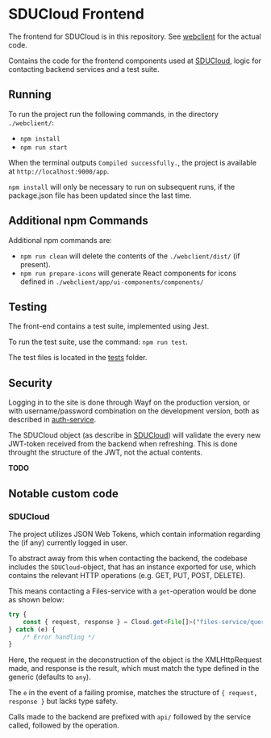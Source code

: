 # SDUCloud Frontend

The frontend for SDUCloud is in this repository. See [webclient](./webclient)
for the actual code.

Contains the code for the frontend components used at [SDUCloud](https://cloud.sdu.dk/), logic for contacting backend services and a test suite.

## Running

To run the project run the following commands, in the directory `./webclient/`:

- `npm install`
- `npm run start`

When the terminal outputs `Compiled successfully.`, the project is available at `http://localhost:9000/app`.

`npm install` will only be necessary to run on subsequent runs, if the package.json file has been updated since the last
time.

## Additional npm Commands

Additional npm commands are:

- `npm run clean` will delete the contents of the `./webclient/dist/` (if present).
- `npm run prepare-icons` will generate React components for icons defined in `./webclient/app/ui-components/components/`

## Testing

The front-end contains a test suite, implemented using Jest.

To run the test suite, use the command: `npm run test`.

The test files is located in the [tests](./webclient/__tests__/) folder.

## Security

Logging in to the site is done through Wayf on the production version, or with username/password combination on the development version, both as described in [auth-service](../auth-service#authenticating-with-sducloud).

The SDUCloud object (as describe in [SDUCloud](#sducloud)) will validate the every new JWT-token received from the backend when refreshing. This is done throught the structure of the JWT, not the actual contents.


<!-- ROLES -->

<!--  -->
**TODO**

## Notable custom code

### SDUCloud

The project utilizes JSON Web Tokens, which contain information regarding the (if any) currently logged in user.

To abstract away from this when contacting the backend, the codebase includes the `SDUCloud`-object, that has an
 instance exported for use, which contains the relevant HTTP operations (e.g. GET, PUT, POST, DELETE).

This means contacting a Files-service with a `get`-operation would be done as shown below:

```typescript
try {
    const { request, response } = Cloud.get<File[]>("files-service/query-operation");
} catch (e) {
    /* Error handling */
}
```

Here, the request in the deconstruction of the object is the XMLHttpRequest made, and response is the result, which must match the type defined in the generic (defaults to `any`).

The `e` in the event of a failing promise, matches the structure of `{ request, response }` but lacks type safety.

Calls made to the backend are prefixed with `api/` followed by the service called, followed by the operation.
